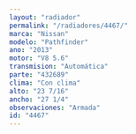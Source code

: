 ```yaml
---
layout: "radiador"
permalink: "/radiadores/4467/"
marca: "Nissan"
modelo: "Pathfinder"
ano: "2013"
motor: "V8 5.6"
transmision: "Automática"
parte: "432689"
clima: "Con clima"
alto: "23 7/16"
ancho: "27 1/4"
observaciones: "Armada"
id: "4467"
---
```


